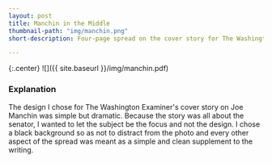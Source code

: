 ```yaml
---
layout: post
title: Manchin in the Middle
thumbnail-path: "img/manchin.png"
short-description: Four-page spread on the cover story for The Washington Examiner--a feature on West Virginia Senator Joe Manchin.

---
```


{:.center}
![]({{ site.baseurl }}/img/manchin.pdf)

### Explanation

The design I chose for The Washington Examiner's cover story on Joe Manchin was simple but dramatic. Because the story was all about the senator, I wanted to let the subject be the focus and not the design. I chose a black background so as not to distract from the photo and every other aspect of the spread was meant as a simple and clean supplement to the writing.
